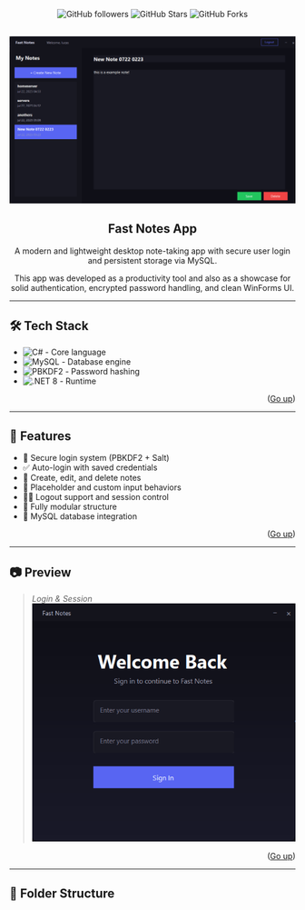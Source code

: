 <a name="readme-top"></a>

<div align="center">

![GitHub followers](https://img.shields.io/github/followers/thedevlucas?style=for-the-badge)
![GitHub Stars](https://img.shields.io/github/stars/thedevlucas/fast_notes_app?style=for-the-badge)
![GitHub Forks](https://img.shields.io/github/forks/thedevlucas/fast_notes_app?style=for-the-badge)

<br>

<img src="https://raw.githubusercontent.com/thedevlucas/fast_notes_app/refs/heads/master/image.png" alt="Fast Notes Preview" width="800"/>

## Fast Notes App
A modern and lightweight desktop note-taking app with secure user login and persistent storage via MySQL.

This app was developed as a productivity tool and also as a showcase for solid authentication, encrypted password handling, and clean WinForms UI.

</div>

---

## 🛠️ Tech Stack

- ![C#](https://img.shields.io/badge/C%23-512BD4?style=for-the-badge&logo=csharp&logoColor=white) - Core language
- ![MySQL](https://img.shields.io/badge/MySQL-4479A1?style=for-the-badge&logo=mysql&logoColor=white) - Database engine
- ![PBKDF2](https://img.shields.io/badge/PBKDF2-Secure%20Hashing-1abc9c?style=for-the-badge) - Password hashing
- ![.NET 8](https://img.shields.io/badge/.NET-8.0-blueviolet?style=for-the-badge&logo=dotnet&logoColor=white) - Runtime

<p align="right">(<a href="#readme-top">Go up</a>)</p>

---

## 🚀 Features

- 🔐 Secure login system (PBKDF2 + Salt)
- ✅ Auto-login with saved credentials
- 📝 Create, edit, and delete notes
- 🧠 Placeholder and custom input behaviors
- 👨‍💼 Logout support and session control
- 🧩 Fully modular structure
- 💾 MySQL database integration

<p align="right">(<a href="#readme-top">Go up</a>)</p>

---

## 📷 Preview

> _Login & Session_
![Login](https://raw.githubusercontent.com/thedevlucas/fast_notes_app/refs/heads/master/login.png)

<p align="right">(<a href="#readme-top">Go up</a>)</p>

---

## 📁 Folder Structure

